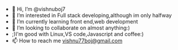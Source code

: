 - 👋 Hi, I’m @vishnuboj7
- 👀 I’m interested in Full stack developing,although im only halfway
- 🌱 I’m currently learning front end,web development
- 💞️ I’m looking to collaborate on almost anything:)
- ;)I'm good with Linux,VS code,Javascript and coffee:)
- 📫 How to reach me vishnu77boj@gmail.com

<!---
vishnuboj7/vishnuboj7 is a ✨ special ✨ repository because its `README.md` (this file) appears on your GitHub profile.
You can click the Preview link to take a look at your changes.
--->
